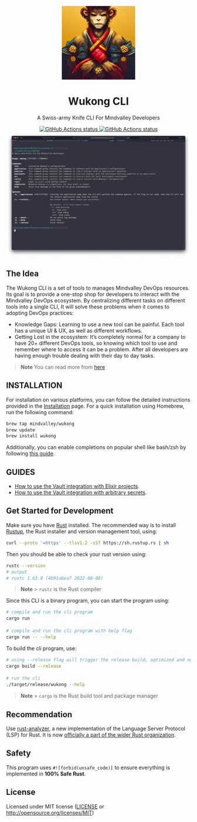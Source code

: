 <div align="center">
  <img alt="Wukong CLI" src="./.github/img/wukong_logo.png" width="200" height="200">
</div>

<p align="center">
  <h1 align="center">
    Wukong CLI
  </h1>
</p>

<p align="center">A Swiss-army Knife CLI For Mindvalley Developers</p>

<div align="center">
    <a href="https://github.com/mindvalley/wukong-cli/actions/workflows/ci.yml">
      <img alt="GitHub Actions status" src="https://github.com/mindvalley/wukong-cli/actions/workflows/ci.yml/badge.svg">
    </a>
    <a href="https://github.com/mindvalley/wukong-cli/actions/workflows/release.yml">
      <img alt="GitHub Actions status" src="https://github.com/mindvalley/wukong-cli/actions/workflows/release.yml/badge.svg">
    </a>
</div>

<div align="center">
  <img alt="Wukong CLI" src="./.github/img/wukong_help.png">
</div>

## The Idea

The Wukong CLI is a set of tools to manages Mindvalley DevOps resources. Its goal is to provide a one-stop shop for developers to interact with the Mindvalley DevOps ecosystem. By centralizing different tasks on different tools into a single CLI, It will solve these problems when it comes to adopting DevOps practices:

- Knowledge Gaps: Learning to use a new tool can be painful. Each tool has a unique UI & UX, as well as different workflows.
- Getting Lost in the ecosystem: It’s completely normal for a company to have 20+ different DevOps tools, so knowing which tool to use and remember where to access it can be a problem. After all developers are having enough trouble dealing with their day to day tasks.

> **Note**
> You can read more from [here](https://mindvalley.atlassian.net/wiki/spaces/PXP/pages/450396161/PD2+-+A+Swiss-army+Knife+CLI+For+Mindvalley+Developers)

## INSTALLATION  

For installation on various platforms, you can follow the detailed instructions provided in the [Installation](https://github.com/mindvalley/wukong-cli/wiki/Installation) page. For a quick installation using Homebrew, run the following command:

```bash
brew tap mindvalley/wukong
brew update
brew install wukong
```

Additionally, you can enable completions on popular shell like bash/zsh by following [this guide](https://docs.brew.sh/Shell-Completion).  

## GUIDES

- [How to use the Vault integration with Elixir projects](guides/elixir_working_with_secrets_in_bunker.md).
- [How to use the Vault integration with arbitrary secrets](guides/working_with_generic_secrets_in_bunker.md).

## Get Started for Development

Make sure you have [Rust](https://www.rust-lang.org/) installed. The recommended way is to install [Rustup](https://www.rust-lang.org/learn/get-started), the Rust installer and version management tool, using:

```bash
curl --proto '=https' --tlsv1.2 -sSf https://sh.rustup.rs | sh
```

Then you should be able to check your rust version using:

```bash
rustc --version
# output
# rustc 1.63.0 (4b91a6ea7 2022-08-08)
```

> **Note** > `rustc` is the Rust compiler

Since this CLI is a binary program, you can start the program using:

```bash
# compile and run the cli program
cargo run

# compile and run the cli program with help flag
cargo run -- --help
```

To build the cli program, use:

```bash
# using --release flag will trigger the release build, optimized and no debug info
cargo build --release

# run the cli
./target/release/wukong --help
```

> **Note** > `cargo` is the Rust build tool and package manager

## Recommendation

Use [rust-analyzer](https://rust-analyzer.github.io/), a new implementation of the Language Server Protocol (LSP) for Rust.
It is now [officially a part of the wider Rust organization](https://blog.rust-lang.org/2022/02/21/rust-analyzer-joins-rust-org.html).

## Safety

This program uses `#![forbid(unsafe_code)]` to ensure everything is implemented in **100% Safe Rust**.

## License

Licensed under MIT license ([LICENSE](LICENSE) or http://opensource.org/licenses/MIT)
